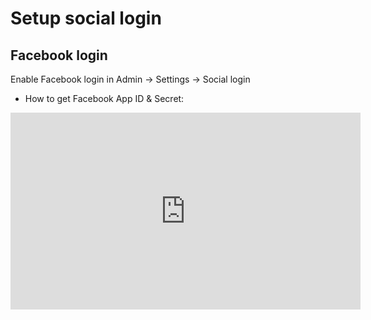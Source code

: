 # Setup social login

## Facebook login

Enable Facebook login in Admin -> Settings -> Social login

- How to get Facebook App ID & Secret:
<iframe width="560" height="315" src="https://www.youtube.com/embed/LTAlXYwU0Ak" title="YouTube video player" frameborder="0" allow="accelerometer; autoplay; clipboard-write; encrypted-media; gyroscope; picture-in-picture; web-share" allowfullscreen></iframe>
